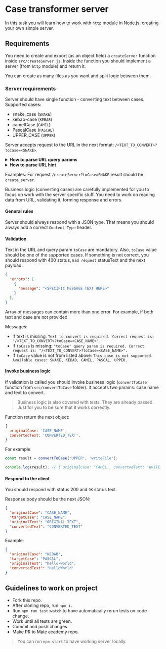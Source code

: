 # Case transformer server

In this task you will learn how to work with `http` module in Node.js, creating your own simple server.

## Requirements

You need to create and export (as an object field) a `createServer` function inside `src/createServer.js`.
Inside the function you should implement a server (from `http` module) and return it.

You can create as many files as you want and split logic between them.

### Server requirements
Server should have single function - converting text between cases.
Supported cases:
- snake_case (`SNAKE`)
- kebab-case (`KEBAB`)
- camelCase (`CAMEL`)
- PascalCase (`PASCAL`)
- UPPER_CASE (`UPPER`)

Server accepts request to the URL in the next format:
`/<TEXT_TO_CONVERT>?toCase=<SNAKE>`.

<details>
  <summary><strong>How to parse URL query params</strong></summary>
  Node.js has built-in global class `URLSearchParams`. [Documentation](https://nodejs.org/api/url.html#class-urlsearchparams).
  It will do work for you.
</details>

<details>
  <summary><strong>How to parse URL hint</strong></summary>
  First, split `req.url` by `?`.
  The first part is almost the text you need to convert.
  The second param is a query string. Use `URLSearchParams` to parse it:
  ```javascript
  const params = new URLSearchParams(queryString);
  const toCase = params.get('toCase');
  ```
</details>

Examples:
For request `/createServer?toCase=SNAKE` result should be `create_server`.

Business logic (converting cases) are carefully implemented for you to focus on work with the server specific stuff. You need to work on reading data from URL, validating it, forming response and errors.

#### General rules
Server should always respond with a JSON type.
That means you should always add a correct `Content-Type` header.

#### Validation
Text in the URL and query param `toCase` are mandatory. Also, `toCase` value should be one of the supported cases.
If something is not correct, you should respond with 400 status, `Bad request` statusText and the next payload:
```json
{
  "errors": [
    {
      "message": "<SPECIFIC MESSAGE TEXT HERE>"
    }
  ],
}
```
Array of messages can contain more than one error. For example, if both text and case are not provided.

Messages:
- If text is missing: `Text to convert is required. Correct request is: "/<TEXT_TO_CONVERT>?toCase=<CASE_NAME>".`
- If `toCase` is missing: `"toCase" query param is required. Correct request is: "/<TEXT_TO_CONVERT>?toCase=<CASE_NAME>".`
- If `toCase` value is not from listed above: `This case is not supported. Available cases: SNAKE, KEBAB, CAMEL, PASCAL, UPPER.`

#### Invoke business logic
If validation is called you should invoke business logic (`convertToCase` function from `src/convertToCase` folder). It accepts two params: case name and text to convert.
> Business logic is also covered with tests. They are already passed. Just for you to be sure that it works correctly.

Function return the next object:
```javascript
{
  originalCase: 'CASE_NAME',
  convertedText: 'CONVERTED_TEXT',
}
```

For example:
```javascript
const result = convertToCase('UPPER', 'writeFile');

console.log(result); // { originalCase: 'CAMEL', convertedText: 'WRITE_FILE' }
```

#### Respond to the client
You should respond with status 200 and `OK` status text.

Response body should be the next JSON:
```json
{
  "originalCase": "CASE_NAME",
  "targetCase": "CASE_NAME",
  "originalText": "ORIGINAL_TEXT",
  "convertedText": "CONVERTED_TEXT"
}
```

Example:
```json
{
  "originalCase": "KEBAB",
  "targetCase": "PASCAL",
  "originalText": "hello-world",
  "convertedText": "HelloWorld"
}
```

## Guidelines to work on project
- Fork this repo.
- After cloning repo, run `npm i`.
- Run `npm run test:watch` to have automatically rerun tests on code change.
- Work until all tests are green.
- Commit and push changes.
- Make PR to Mate academy repo.

> You can run `npm start` to have working server locally.
